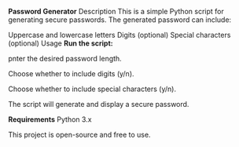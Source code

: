 **Password Generator**
Description
This is a simple Python script for generating secure passwords. The generated password can include:

Uppercase and lowercase letters
Digits (optional)
Special characters (optional)
Usage
**Run the script:**

pnter the desired password length.

Choose whether to include digits (y/n).

Choose whether to include special characters (y/n).

The script will generate and display a secure password.

**Requirements**
Python 3.x

This project is open-source and free to use.
